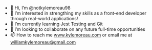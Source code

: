 - 👋 Hi, I’m @notkylemoreau98
- 👀 I’m interested in strengthing my skills as a front-end developer through real-world applications!
- 🌱 I’m currently learning Jest Testing and Git
- 💞️ I’m looking to collaborate on any future full-time opportunities
- 📫 How to reach me www.kylemoreau.com or email me at williamkylemoreau@gmail.com

<!---
notkylemoreau98/notkylemoreau98 is a ✨ special ✨ repository because its `README.md` (this file) appears on your GitHub profile.
You can click the Preview link to take a look at your changes.
--->

